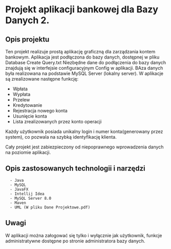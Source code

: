 # Projekt aplikacji bankowej dla Bazy Danych 2.
## Opis projektu
  Ten projekt realizuje prostą aplikację graficzną dla zarządzania kontem bankowym. Aplikacja jest podłączona do bazy danych, dostępnej w pliku Database Create Query.txt
  Niezbędne dane do podłączenia do bazy danych znajdują się w interfejsie configuracyjnym Config w aplikacji. BAza danych była realizowana na podstawie MySQL Server (lokalny server).
  W aplikacje są zrealizowane następne funkcję:
  - Wpłata
  - Wypłata
  - Przelew
  - Kredytowanie
  - Rejestracja nowego konta
  - Usunięcie konta
  - Lista zrealizowanych przez konto operacji
  
  Każdy użytkownik posiada unikalny login i numer konta(generowany przez system), co pozwala na szybką identyfikację klienta.
  
  Cały projekt jest zabiezpieczony od niepoprawnego wprowadzenia danych na poziomie aplikacji.
  
 ## Opis zastosowanych technologii i narzędzi
 
      - Java
      - MySQL
      - JavaFX
      - Intellij Idea
      - MySQL Server 8.0
      - Maven
      - UML (W pliku Dane Projektowe.pdf)
      
  ## Uwagi
 W aplikacji można załogować się tylko i wyłącznie jak użytkownik, funkcje administratywne dostępne po stronie administratora bazy danych.
